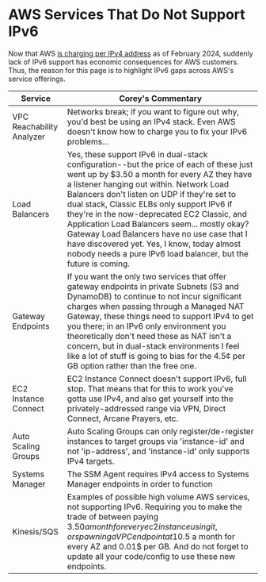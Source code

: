 # AWS Services That Do Not Support IPv6

Now that AWS [is charging per IPv4 address](https://aws.amazon.com/blogs/aws/new-aws-public-ipv4-address-charge-public-ip-insights/) as of February 2024, suddenly lack of IPv6 support has economic consequences for AWS customers. Thus, the reason for this page is to highlight IPv6 gaps across AWS's service offerings.

| Service | Corey's Commentary |
| ---- | ---- |
| VPC Reachability Analyzer | Networks break; if you want to figure out why, you'd best be using an IPv4 stack. Even AWS doesn't know how to charge you to fix your IPv6 problems... |
| Load Balancers | Yes, these support IPv6 in dual-stack configuration--but the price of each of these just went up by $3.50 a month for every AZ they have a listener hanging out within. Network Load Balancers don't listen on UDP if they're set to dual stack, Classic ELBs only support IPv6 if they're in the now-deprecated EC2 Classic, and Application Load Balancers seem... mostly okay? Gateway Load Balancers have no use case that I have discovered yet. Yes, I know, today almost nobody needs a pure IPv6 load balancer, but the future is coming.|
| Gateway Endpoints | If you want the only two services that offer gateway endpoints in private Subnets (S3 and DynamoDB) to continue to not incur significant charges when passing through a Managed NAT Gateway, these things need to support IPv4 to get you there; in an IPv6 only environment you theoretically don't need these as NAT isn't a concern, but in dual-stack environments I feel like a lot of stuff is going to bias for the 4.5¢ per GB option rather than the free one. |
| EC2 Instance Connect | EC2 Instance Connect doesn't support IPv6, full stop. That means that for this to work you've gotta use IPv4, and also get yourself into the privately-addressed range via VPN, Direct Connect, Arcane Prayers, etc. |
| Auto Scaling Groups | Auto Scaling Groups can only register/de-register instances to target groups via 'instance-id' and not 'ip-address', and 'instance-id' only supports IPv4 targets. |
| Systems Manager | The SSM Agent requires IPv4 access to Systems Manager endpoints in order to function |
| Kinesis/SQS | Examples of possible high volume AWS services, not supporting IPv6.  Requiring you to make the trade of between paying $3.50 a month for every ec2 instance using it, or spawning a VPC endpoint at 10.5$ a month for every AZ and 0.01$ per GB.  And do not forget to update all your code/config to use these new endpoints. |
